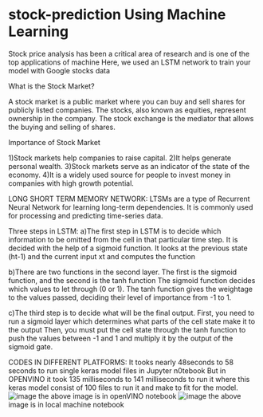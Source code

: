 # stock-prediction Using Machine Learning
Stock price analysis has been a critical area of research and is one of the top applications of machine
Here, we used an LSTM network to train your model with Google stocks data

What is the Stock Market?

A stock market is a public market where you can buy and sell shares for publicly listed companies. 
The stocks, also known as equities, represent ownership in the company.
The stock exchange is the mediator that allows the buying and selling of shares. 

Importance of Stock Market

1)Stock markets help companies to raise capital.
2)It helps generate personal wealth.
3)Stock markets serve as an indicator of the state of the economy.
4)It is a widely used source for people to invest money in companies with high growth potential.

LONG SHORT TERM MEMORY NETWORK:
LTSMs are a type of Recurrent Neural Network for learning long-term dependencies. 
It is commonly used for processing and predicting time-series data. 

Three steps in LSTM:
a)The first step in LSTM is to decide which information to be omitted from the cell in that particular time step. 
It is decided with the help of a sigmoid function.
It looks at the previous state (ht-1) and the current input xt and computes the function

b)There are two functions in the second layer. The first is the sigmoid function, and the second is the tanh function
The sigmoid function decides which values to let through (0 or 1). The tanh function gives the weightage to the values passed, deciding their level of importance from -1 to 1.

c)The third step is to decide what will be the final output. First, you need to run a sigmoid layer which determines what parts of the cell state make it to the output
Then, you must put the cell state through the tanh function to push the values between -1 and 1 and multiply it by the output of the sigmoid gate.

CODES IN DIFFERENT PLATFORMS:
It tooks nearly 48seconds to 58 seconds to run single keras model files in Jupyter n0tebook
But in OPENVINO it took 135 milliseconds to 141 milliseconds to run it where this keras model consist of 100 files to run it and make to fit for the model.
![image](https://user-images.githubusercontent.com/105495867/225071699-5ec37228-52c1-4280-ab0f-9202d2b5ab42.png)
the above image is in openVINO notebook
![image](https://user-images.githubusercontent.com/105495867/225071827-8c6e18ed-5611-48f6-95e7-a46379bbc59b.png)
the above image is in local machine notebook

